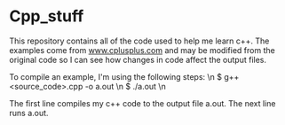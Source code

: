 # Cpp_stuff

This repository contains all of the code used to help me learn c++. The examples come from www.cplusplus.com and may be modified from the original code so I can see how changes in code affect the output files.

To compile an example, I'm using the following steps: \n
$ g++ <source_code>.cpp -o a.out \n
$ ./a.out \n

The first line compiles my c++ code to the output file a.out. The next line runs a.out.
